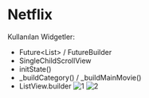 # Netflix
Kullanılan Widgetler:
 - Future<List<Filmler>> / FutureBuilder
 - SingleChildScrollView
 - initState()
 - _buildCategory() / _buildMainMovie()
 - ListView.builder
![1](https://github.com/Topkir/Netflix/assets/63725705/67fad67e-3a1b-4ec6-842a-57938398df30)
![2](https://github.com/Topkir/Netflix/assets/63725705/0049fb3b-2f4f-46fe-8fac-b9c09f7d000b)


